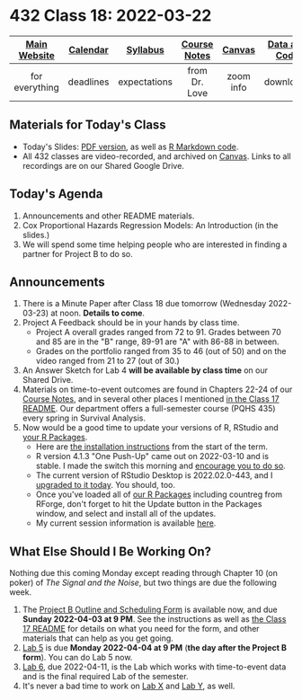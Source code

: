 # 432 Class 18: 2022-03-22

[Main Website](https://thomaselove.github.io/432/) | [Calendar](https://thomaselove.github.io/432/calendar.html) | [Syllabus](https://thomaselove.github.io/432-2022-syllabus/) | [Course Notes](https://thomaselove.github.io/432-notes/) | [Canvas](https://canvas.case.edu) | [Data and Code](https://github.com/THOMASELOVE/432-data) | [Sources](https://github.com/THOMASELOVE/432-2022/tree/main/references) | [Contact Us](https://thomaselove.github.io/432/contact.html)
:-----------: | :--------------: | :----------: | :---------: | :-------------: | :-----------: | :------------: | :-------------:
for everything | deadlines | expectations | from Dr. Love | zoom info | downloads | read/watch | need help?

## Materials for Today's Class

- Today's Slides: [PDF version](https://github.com/THOMASELOVE/432-2022/blob/main/classes/class18/432_2022_slides18.pdf), as well as [R Markdown code](https://github.com/THOMASELOVE/432-2022/blob/main/classes/class18/432_2022_slides18.Rmd). 
- All 432 classes are video-recorded, and archived on [Canvas](https://canvas.case.edu). Links to all recordings are on our Shared Google Drive.

## Today's Agenda

1. Announcements and other README materials.
2. Cox Proportional Hazards Regression Models: An Introduction (in the slides.)
3. We will spend some time helping people who are interested in finding a partner for Project B to do so.

## Announcements

1. There is a Minute Paper after Class 18 due tomorrow (Wednesday 2022-03-23) at noon. **Details to come**.
2. Project A Feedback should be in your hands by class time. 
    - Project A overall grades ranged from 72 to 91. Grades between 70 and 85 are in the "B" range, 89-91 are "A" with 86-88 in between.
    - Grades on the portfolio ranged from 35 to 46 (out of 50) and on the video ranged from 21 to 27 (out of 30.)
3. An Answer Sketch for Lab 4 **will be available by class time** on our Shared Drive.
4. Materials on time-to-event outcomes are found in Chapters 22-24 of our [Course Notes](https://thomaselove.github.io/432-notes/), and in several other places I mentioned [in the Class 17 README](https://github.com/THOMASELOVE/432-2022/tree/main/classes/class17). Our department offers a full-semester course (PQHS 435) every spring in Survival Analysis.
5. Now would be a good time to update your versions of R, RStudio and [your R Packages](https://thomaselove.github.io/432/r_packages.html). 
    - Here are [the installation instructions](https://thomaselove.github.io/432/software_install.html) from the start of the term.
    - R version 4.1.3 "One Push-Up" came out on 2022-03-10 and is stable. I made the switch this morning and [encourage you to do so](http://cran.case.edu/).
    - The current version of RStudio Desktop is 2022.02.0-443, and I [upgraded to it today](https://www.rstudio.com/products/rstudio/download/#download). You should, too.
    - Once you've loaded all of [our R Packages](https://thomaselove.github.io/432/r_packages.html) including countreg from RForge, don't forget to hit the Update button in the Packages window, and select and install all of the updates. 
    - My current session information is available [here](2022-03-22_sesh.md).

## What Else Should I Be Working On?

Nothing due this coming Monday except reading through Chapter 10 (on poker) of *The Signal and the Noise*, but two things are due the following week.

1. The [Project B Outline and Scheduling Form](https://bit.ly/432-2022-projectB-register) is available now, and due **Sunday 2022-04-03 at 9 PM**. See the instructions as well as [the Class 17 README](https://github.com/THOMASELOVE/432-2022/tree/main/classes/class17) for details on what you need for the form, and other materials that can help as you get going.
2. [Lab 5](https://github.com/THOMASELOVE/432-2022/tree/main/labs/lab05) is due **Monday 2022-04-04 at 9 PM** (**the day after the Project B form**). You can do Lab 5 now. 
3. [Lab 6](https://github.com/THOMASELOVE/432-2022/tree/main/labs/lab06), due 2022-04-11, is the Lab which works with time-to-event data and is the final required Lab of the semester.
4. It's never a bad time to work on [Lab X](https://github.com/THOMASELOVE/432-2022/tree/main/labs/labX) and [Lab Y](https://github.com/THOMASELOVE/432-2022/tree/main/labs/labY), as well.

